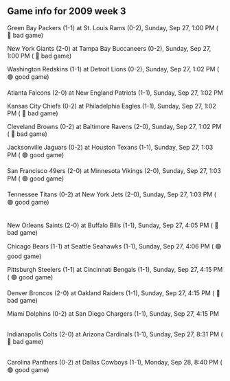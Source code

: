 ## Game info for 2009 week 3
Green Bay Packers (1-1) at St. Louis Rams (0-2), Sunday, Sep 27, 1:00 PM (	:red_circle: bad game)

New York Giants (2-0) at Tampa Bay Buccaneers (0-2), Sunday, Sep 27, 1:00 PM (	:red_circle: bad game)

Washington Redskins (1-1) at Detroit Lions (0-2), Sunday, Sep 27, 1:02 PM (	:green_circle: good game)

Atlanta Falcons (2-0) at New England Patriots (1-1), Sunday, Sep 27, 1:02 PM

Kansas City Chiefs (0-2) at Philadelphia Eagles (1-1), Sunday, Sep 27, 1:02 PM (	:red_circle: bad game)

Cleveland Browns (0-2) at Baltimore Ravens (2-0), Sunday, Sep 27, 1:02 PM (	:red_circle: bad game)

Jacksonville Jaguars (0-2) at Houston Texans (1-1), Sunday, Sep 27, 1:03 PM (	:green_circle: good game)

San Francisco 49ers (2-0) at Minnesota Vikings (2-0), Sunday, Sep 27, 1:03 PM (	:green_circle: good game)

Tennessee Titans (0-2) at New York Jets (2-0), Sunday, Sep 27, 1:03 PM (	:green_circle: good game)

<br/>New Orleans Saints (2-0) at Buffalo Bills (1-1), Sunday, Sep 27, 4:05 PM (	:red_circle: bad game)

Chicago Bears (1-1) at Seattle Seahawks (1-1), Sunday, Sep 27, 4:06 PM (	:green_circle: good game)

Pittsburgh Steelers (1-1) at Cincinnati Bengals (1-1), Sunday, Sep 27, 4:15 PM (	:green_circle: good game)

Denver Broncos (2-0) at Oakland Raiders (1-1), Sunday, Sep 27, 4:15 PM (	:red_circle: bad game)

Miami Dolphins (0-2) at San Diego Chargers (1-1), Sunday, Sep 27, 4:15 PM

<br/>Indianapolis Colts (2-0) at Arizona Cardinals (1-1), Sunday, Sep 27, 8:31 PM (	:red_circle: bad game)

<br/>Carolina Panthers (0-2) at Dallas Cowboys (1-1), Monday, Sep 28, 8:40 PM (	:green_circle: good game)

